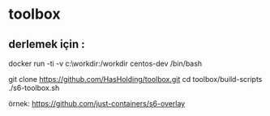 # toolbox

## derlemek için :

docker run -ti -v c:\workdir:/workdir centos-dev /bin/bash

git clone https://github.com/HasHolding/toolbox.git
cd toolbox/build-scripts
./s6-toolbox.sh


örnek:
https://github.com/just-containers/s6-overlay
